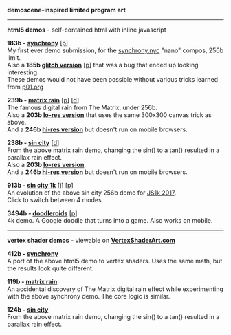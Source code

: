 **demoscene-inspired limited program art**

---
**html5 demos** - self-contained html with inline javascript

**183b - [synchrony](https://shu1.github.io/demo/synchrony.html)** [[p](http://www.pouet.net/prod.php?which=68917 "pouet.net")]  
My first ever demo submission, for the [synchrony.nyc](http://synchrony.nyc) "nano" compos, 256b limit.  
Also a **185b [glitch version](https://shu1.github.io/demo/synchrony-glitch.html)** [[p](http://www.pouet.net/prod.php?which=68921 "pouet.net")] that was a bug that ended up looking interesting.  
These demos would not have been possible without various tricks learned from [p01.org](http://www.p01.org/minicraft/)

**239b - [matrix rain](https://shu1.github.io/demo/matrix-rain.html)** [[p](http://www.pouet.net/prod.php?which=74311 "pouet.net")] [[d](https://www.dwitter.net/d/1199 "dwitter.net")]  
The famous digital rain from The Matrix, under 256b.  
Also a **203b [lo-res version](https://shu1.github.io/demo/matrix-rain-lores.html)** that uses the same 300x300 canvas trick as above.  
And a **246b [hi-res version](https://shu1.github.io/demo/matrix-rain-hires.html)** but doesn't run on mobile browsers.

**238b - [sin city](https://shu1.github.io/demo/sin-city.html)** [[d](https://www.dwitter.net/d/1200 "dwitter.net")]  
From the above matrix rain demo, changing the sin() to a tan() resulted in a parallax rain effect.  
Also a **203b [lo-res version](https://shu1.github.io/demo/sin-city-lores.html)**.  
And a **246b [hi-res version](https://shu1.github.io/demo/sin-city-hires.html)** but doesn't run on mobile browsers.

**913b - [sin city 1k](https://shu1.github.io/demo/sin-city-1k.html)** [[j](http://js1k.com/2017-magic/demo/2900 "js1k.com")] [[p](http://www.pouet.net/prod.php?which=74312 "pouet.net")]  
An evolution of the above sin city 256b demo for [JS1k 2017](http://js1k.com/2017-magic/).  
Click to switch between 4 modes.

**3494b - [doodleroids](https://shu1.github.io/demo/doodleroids.html)** [[p](http://www.pouet.net/prod.php?which=69044 "pouet.net")]  
4k demo. A Google doodle that turns into a game. Also works on mobile.

---
**vertex shader demos** - viewable on **[VertexShaderArt.com](https://www.vertexshaderart.com)**

**412b - [synchrony](https://www.vertexshaderart.com/art/SJYTAAwib5eJy8voP)**  
A port of the above html5 demo to vertex shaders. Uses the same math, but the results look quite different.

**119b - [matrix rain](https://www.vertexshaderart.com/art/4MXkkkQvDcbZT2bmy)**  
An accidental discovery of The Matrix digital rain effect while experimenting with the above synchrony demo. The core logic is similar.

**124b - [sin city](https://www.vertexshaderart.com/art/Ffs2irmibSP7oFuTu)**  
From the above matrix rain demo, changing the sin() to a tan() resulted in a parallax rain effect.  
